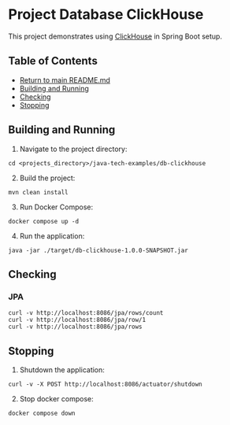 # Project Database ClickHouse

This project demonstrates using [ClickHouse](https://db-engines.com/en/system/ClickHouse) in Spring Boot setup.

## Table of Contents

* [Return to main README.md](../README.md#project-java-tech-examples)
* [Building and Running](#building-and-running)
* [Checking](#checking)
* [Stopping](#stopping)

## Building and Running

1. Navigate to the project directory:

```
cd <projects_directory>/java-tech-examples/db-clickhouse
```

2. Build the project:

```
mvn clean install
```

3. Run Docker Compose:

```
docker compose up -d
```

4. Run the application:

```
java -jar ./target/db-clickhouse-1.0.0-SNAPSHOT.jar
```

## Checking

### JPA

```
curl -v http://localhost:8086/jpa/rows/count
curl -v http://localhost:8086/jpa/row/1
curl -v http://localhost:8086/jpa/rows
```

## Stopping

1. Shutdown the application:

```
curl -v -X POST http://localhost:8086/actuator/shutdown
```

2. Stop docker compose:

```
docker compose down
```